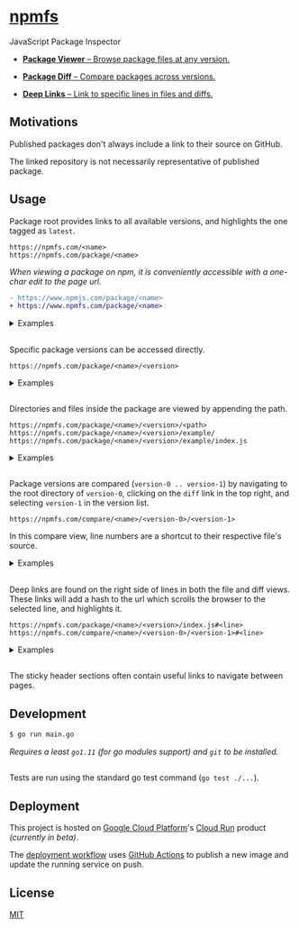 <!--

todo
    github badge?
    registry picker?

-->

<!-- REMEMBER TO MIRROR CONTENT CHANGES ON HOMEPAGE -->

# [npmfs](https://npmfs.com)

JavaScript Package Inspector

- [**Package Viewer** – Browse package files at any version.](https://npmfs.com/package/express/4.17.1/)

- [**Package Diff** – Compare packages across versions.](https://npmfs.com/compare/express/4.17.0/4.17.1/)

- [**Deep Links** – Link to specific lines in files and diffs.](https://npmfs.com/package/express/4.17.1/Readme.md#L16)

## Motivations

Published packages don't always include a link to their source on GitHub.

The linked repository is not necessarily representative of published package.

## Usage

Package root provides links to all available versions, and highlights the one tagged as `latest`.

```
https://npmfs.com/<name>
https://npmfs.com/package/<name>
```

_When viewing a package on npm, it is conveniently accessible with a one-char edit to the page url._

```diff
- https://www.npmjs.com/package/<name>
+ https://www.npmfs.com/package/<name>
```

<details>
    <summary>Examples</summary>
    <a href="https://npmfs.com/lodash">https://npmfs.com/lodash</a>
    <br>
    <a href="https://npmfs.com/package/lodash">https://npmfs.com/package/lodash</a>
    <br>
    <a href="https://npmfs.com/request">https://npmfs.com/request</a>
    <br>
    <a href="https://npmfs.com/package/request">https://npmfs.com/package/request</a>
</details>

##

Specific package versions can be accessed directly.

```
https://npmfs.com/package/<name>/<version>
```

<details>
    <summary>Examples</summary>
    <a href="https://npmfs.com/package/chalk/2.4.2">https://npmfs.com/package/chalk/2.4.2</a>
    <br>
    <a href="https://npmfs.com/package/chalk/1.0.0">https://npmfs.com/package/chalk/1.0.0</a>
    <br>
    <a href="https://npmfs.com/package/commander/2.20.0">https://npmfs.com/package/commander/2.20.0</a>
    <br>
    <a href="https://npmfs.com/package/commander/1.0.0">https://npmfs.com/package/commander/1.0.0</a>
</details>

##

Directories and files inside the package are viewed by appending the path.

```
https://npmfs.com/package/<name>/<version>/<path>
https://npmfs.com/package/<name>/<version>/example/
https://npmfs.com/package/<name>/<version>/example/index.js
```

<details>
    <summary>Examples</summary>
    <a href="https://npmfs.com/package/async/3.0.1/internal/">https://npmfs.com/package/async/3.0.1/internal/</a>
    <br>
    <a href="https://npmfs.com/package/async/3.0.1/internal/once.js">https://npmfs.com/package/async/3.0.1/internal/once.js</a>
    <br>
    <a href="https://npmfs.com/package/react/16.8.6/umd/">https://npmfs.com/package/react/16.8.6/umd/</a>
    <br>
    <a href="https://npmfs.com/package/react/16.8.6/package.json">https://npmfs.com/package/react/16.8.6/package.json</a>
</details>

##

Package versions are compared (`version-0 .. version-1`) by navigating to the root directory of `version-0`, clicking on the `diff` link in the top right, and selecting `version-1` in the version list.

```
https://npmfs.com/compare/<name>/<version-0>/<version-1>
```

In this compare view, line numbers are a shortcut to their respective file's source.

<details>
    <summary>Examples</summary>
    <a href="https://npmfs.com/compare/debug/4.1.0/4.1.1">https://npmfs.com/compare/debug/4.1.0/4.1.1</a>
    <br>
    <a href="https://npmfs.com/compare/debug/3.0.0/4.0.0">https://npmfs.com/compare/debug/3.0.0/4.0.0</a>
    <br>
    <a href="https://npmfs.com/compare/underscore/1.9.0/1.9.1">https://npmfs.com/compare/underscore/1.9.0/1.9.1</a>
    <br>
    <a href="https://npmfs.com/compare/underscore/1.6.0/1.7.0">https://npmfs.com/compare/underscore/1.6.0/1.7.0</a>
</details>

##

Deep links are found on the right side of lines in both the file and diff views. These links will add a hash to the url which scrolls the browser to the selected line, and highlights it.

```
https://npmfs.com/package/<name>/<version>/index.js#<line>
https://npmfs.com/compare/<name>/<version-0>/<version-1>#<line>
```

<details>
    <summary>Examples</summary>
    <a href="https://npmfs.com/package/bluebird/3.5.5/js/release/race.js#L32">https://npmfs.com/package/bluebird/3.5.5/js/release/race.js#L32</a>
    <br>
    <a href="https://npmfs.com/compare/bluebird/3.5.4/3.5.5#D0L35">https://npmfs.com/compare/bluebird/3.5.4/3.5.5#D0L35</a>
    <br>
    <a href="https://npmfs.com/package/moment/2.24.0/locale/ca.js#L81">https://npmfs.com/package/moment/2.24.0/locale/ca.js#L81</a>
    <br>
    <a href="https://npmfs.com/compare/moment/2.23.0/2.24.0#D19L0">https://npmfs.com/compare/moment/2.23.0/2.24.0#D19L0</a>
</details>

##

The sticky header sections often contain useful links to navigate between pages.

## Development

```bash
$ go run main.go
```

_Requires a least `go1.11` (for go modules support) and `git` to be installed._

##

Tests are run using the standard go test command (`go test ./...`).

## Deployment

This project is hosted on [Google Cloud Platform](https://cloud.google.com/)'s [Cloud Run](https://cloud.google.com/run/) product _(currently in beta)_.

The [deployment workflow](./.github/main.workflow) uses [GitHub Actions](https://developer.github.com/actions/) to publish a new image and update the running service on push.

## License

[MIT](./LICENSE)
